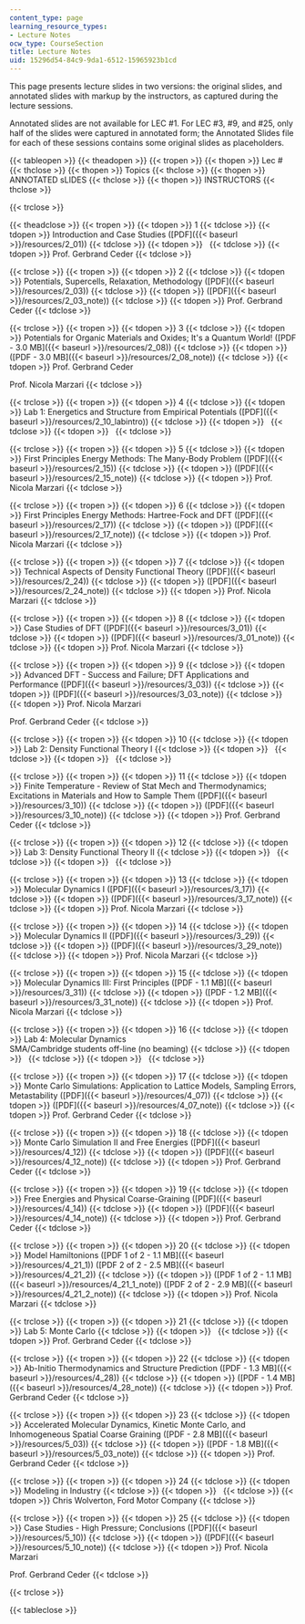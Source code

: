 ```yaml
---
content_type: page
learning_resource_types:
- Lecture Notes
ocw_type: CourseSection
title: Lecture Notes
uid: 15296d54-84c9-9da1-6512-15965923b1cd
---
```


This page presents lecture slides in two versions: the original slides, and annotated slides with markup by the instructors, as captured during the lecture sessions.

Annotated slides are not available for LEC #1. For LEC #3, #9, and #25, only half of the slides were captured in annotated form; the Annotated Slides file for each of these sessions contains some original slides as placeholders.

{{< tableopen >}}
{{< theadopen >}}
{{< tropen >}}
{{< thopen >}}
Lec #
{{< thclose >}}
{{< thopen >}}
Topics
{{< thclose >}}
{{< thopen >}}
ANNOTATED sLIDES
{{< thclose >}}
{{< thopen >}}
INSTRUCTORS
{{< thclose >}}

{{< trclose >}}

{{< theadclose >}}
{{< tropen >}}
{{< tdopen >}}
1
{{< tdclose >}}
{{< tdopen >}}
Introduction and Case Studies ([PDF]({{< baseurl >}}/resources/2_01))
{{< tdclose >}}
{{< tdopen >}}
 
{{< tdclose >}}
{{< tdopen >}}
Prof. Gerbrand Ceder
{{< tdclose >}}

{{< trclose >}}
{{< tropen >}}
{{< tdopen >}}
2
{{< tdclose >}}
{{< tdopen >}}
Potentials, Supercells, Relaxation, Methodology ([PDF]({{< baseurl >}}/resources/2_03))
{{< tdclose >}}
{{< tdopen >}}
([PDF]({{< baseurl >}}/resources/2_03_note))
{{< tdclose >}}
{{< tdopen >}}
Prof. Gerbrand Ceder
{{< tdclose >}}

{{< trclose >}}
{{< tropen >}}
{{< tdopen >}}
3
{{< tdclose >}}
{{< tdopen >}}
Potentials for Organic Materials and Oxides; It's a Quantum World! ([PDF - 3.0 MB]({{< baseurl >}}/resources/2_08))
{{< tdclose >}}
{{< tdopen >}}
([PDF - 3.0 MB]({{< baseurl >}}/resources/2_08_note))
{{< tdclose >}}
{{< tdopen >}}
Prof. Gerbrand Ceder  
  
Prof. Nicola Marzari
{{< tdclose >}}

{{< trclose >}}
{{< tropen >}}
{{< tdopen >}}
4
{{< tdclose >}}
{{< tdopen >}}
Lab 1: Energetics and Structure from Empirical Potentials ([PDF]({{< baseurl >}}/resources/2_10_labintro))
{{< tdclose >}}
{{< tdopen >}}
 
{{< tdclose >}}
{{< tdopen >}}
 
{{< tdclose >}}

{{< trclose >}}
{{< tropen >}}
{{< tdopen >}}
5
{{< tdclose >}}
{{< tdopen >}}
First Principles Energy Methods: The Many-Body Problem ([PDF]({{< baseurl >}}/resources/2_15))
{{< tdclose >}}
{{< tdopen >}}
([PDF]({{< baseurl >}}/resources/2_15_note))
{{< tdclose >}}
{{< tdopen >}}
Prof. Nicola Marzari
{{< tdclose >}}

{{< trclose >}}
{{< tropen >}}
{{< tdopen >}}
6
{{< tdclose >}}
{{< tdopen >}}
First Principles Energy Methods: Hartree-Fock and DFT ([PDF]({{< baseurl >}}/resources/2_17))
{{< tdclose >}}
{{< tdopen >}}
([PDF]({{< baseurl >}}/resources/2_17_note))
{{< tdclose >}}
{{< tdopen >}}
Prof. Nicola Marzari
{{< tdclose >}}

{{< trclose >}}
{{< tropen >}}
{{< tdopen >}}
7
{{< tdclose >}}
{{< tdopen >}}
Technical Aspects of Density Functional Theory ([PDF]({{< baseurl >}}/resources/2_24))
{{< tdclose >}}
{{< tdopen >}}
([PDF]({{< baseurl >}}/resources/2_24_note))
{{< tdclose >}}
{{< tdopen >}}
Prof. Nicola Marzari
{{< tdclose >}}

{{< trclose >}}
{{< tropen >}}
{{< tdopen >}}
8
{{< tdclose >}}
{{< tdopen >}}
Case Studies of DFT ([PDF]({{< baseurl >}}/resources/3_01))
{{< tdclose >}}
{{< tdopen >}}
([PDF]({{< baseurl >}}/resources/3_01_note))
{{< tdclose >}}
{{< tdopen >}}
Prof. Nicola Marzari
{{< tdclose >}}

{{< trclose >}}
{{< tropen >}}
{{< tdopen >}}
9
{{< tdclose >}}
{{< tdopen >}}
Advanced DFT - Success and Failure; DFT Applications and Performance ([PDF]({{< baseurl >}}/resources/3_03))
{{< tdclose >}}
{{< tdopen >}}
([PDF]({{< baseurl >}}/resources/3_03_note))
{{< tdclose >}}
{{< tdopen >}}
Prof. Nicola Marzari  
  
Prof. Gerbrand Ceder
{{< tdclose >}}

{{< trclose >}}
{{< tropen >}}
{{< tdopen >}}
10
{{< tdclose >}}
{{< tdopen >}}
Lab 2: Density Functional Theory I
{{< tdclose >}}
{{< tdopen >}}
 
{{< tdclose >}}
{{< tdopen >}}
 
{{< tdclose >}}

{{< trclose >}}
{{< tropen >}}
{{< tdopen >}}
11
{{< tdclose >}}
{{< tdopen >}}
Finite Temperature - Review of Stat Mech and Thermodynamics; Excitations in Materials and How to Sample Them ([PDF]({{< baseurl >}}/resources/3_10))
{{< tdclose >}}
{{< tdopen >}}
([PDF]({{< baseurl >}}/resources/3_10_note))
{{< tdclose >}}
{{< tdopen >}}
Prof. Gerbrand Ceder
{{< tdclose >}}

{{< trclose >}}
{{< tropen >}}
{{< tdopen >}}
12
{{< tdclose >}}
{{< tdopen >}}
Lab 3: Density Functional Theory II
{{< tdclose >}}
{{< tdopen >}}
 
{{< tdclose >}}
{{< tdopen >}}
 
{{< tdclose >}}

{{< trclose >}}
{{< tropen >}}
{{< tdopen >}}
13
{{< tdclose >}}
{{< tdopen >}}
Molecular Dynamics I ([PDF]({{< baseurl >}}/resources/3_17))
{{< tdclose >}}
{{< tdopen >}}
([PDF]({{< baseurl >}}/resources/3_17_note))
{{< tdclose >}}
{{< tdopen >}}
Prof. Nicola Marzari
{{< tdclose >}}

{{< trclose >}}
{{< tropen >}}
{{< tdopen >}}
14
{{< tdclose >}}
{{< tdopen >}}
Molecular Dynamics II ([PDF]({{< baseurl >}}/resources/3_29))
{{< tdclose >}}
{{< tdopen >}}
([PDF]({{< baseurl >}}/resources/3_29_note))
{{< tdclose >}}
{{< tdopen >}}
Prof. Nicola Marzari
{{< tdclose >}}

{{< trclose >}}
{{< tropen >}}
{{< tdopen >}}
15
{{< tdclose >}}
{{< tdopen >}}
Molecular Dynamics III: First Principles ([PDF - 1.1 MB]({{< baseurl >}}/resources/3_31))
{{< tdclose >}}
{{< tdopen >}}
([PDF - 1.2 MB]({{< baseurl >}}/resources/3_31_note))
{{< tdclose >}}
{{< tdopen >}}
Prof. Nicola Marzari
{{< tdclose >}}

{{< trclose >}}
{{< tropen >}}
{{< tdopen >}}
16
{{< tdclose >}}
{{< tdopen >}}
Lab 4: Molecular Dynamics  
SMA/Cambridge students off-line (no beaming)
{{< tdclose >}}
{{< tdopen >}}
 
{{< tdclose >}}
{{< tdopen >}}
 
{{< tdclose >}}

{{< trclose >}}
{{< tropen >}}
{{< tdopen >}}
17
{{< tdclose >}}
{{< tdopen >}}
Monte Carlo Simulations: Application to Lattice Models, Sampling Errors, Metastability ([PDF]({{< baseurl >}}/resources/4_07))
{{< tdclose >}}
{{< tdopen >}}
([PDF]({{< baseurl >}}/resources/4_07_note))
{{< tdclose >}}
{{< tdopen >}}
Prof. Gerbrand Ceder
{{< tdclose >}}

{{< trclose >}}
{{< tropen >}}
{{< tdopen >}}
18
{{< tdclose >}}
{{< tdopen >}}
Monte Carlo Simulation II and Free Energies ([PDF]({{< baseurl >}}/resources/4_12))
{{< tdclose >}}
{{< tdopen >}}
([PDF]({{< baseurl >}}/resources/4_12_note))
{{< tdclose >}}
{{< tdopen >}}
Prof. Gerbrand Ceder
{{< tdclose >}}

{{< trclose >}}
{{< tropen >}}
{{< tdopen >}}
19
{{< tdclose >}}
{{< tdopen >}}
Free Energies and Physical Coarse-Graining ([PDF]({{< baseurl >}}/resources/4_14))
{{< tdclose >}}
{{< tdopen >}}
([PDF]({{< baseurl >}}/resources/4_14_note))
{{< tdclose >}}
{{< tdopen >}}
Prof. Gerbrand Ceder
{{< tdclose >}}

{{< trclose >}}
{{< tropen >}}
{{< tdopen >}}
20
{{< tdclose >}}
{{< tdopen >}}
Model Hamiltonions ([PDF 1 of 2 - 1.1 MB]({{< baseurl >}}/resources/4_21_1)) ([PDF 2 of 2 - 2.5 MB]({{< baseurl >}}/resources/4_21_2))
{{< tdclose >}}
{{< tdopen >}}
([PDF 1 of 2 - 1.1 MB]({{< baseurl >}}/resources/4_21_1_note)) ([PDF 2 of 2 - 2.9 MB]({{< baseurl >}}/resources/4_21_2_note))
{{< tdclose >}}
{{< tdopen >}}
Prof. Nicola Marzari
{{< tdclose >}}

{{< trclose >}}
{{< tropen >}}
{{< tdopen >}}
21
{{< tdclose >}}
{{< tdopen >}}
Lab 5: Monte Carlo
{{< tdclose >}}
{{< tdopen >}}
 
{{< tdclose >}}
{{< tdopen >}}
Prof. Gerbrand Ceder
{{< tdclose >}}

{{< trclose >}}
{{< tropen >}}
{{< tdopen >}}
22
{{< tdclose >}}
{{< tdopen >}}
Ab-Initio Thermodynamics and Structure Prediction ([PDF - 1.3 MB]({{< baseurl >}}/resources/4_28))
{{< tdclose >}}
{{< tdopen >}}
([PDF - 1.4 MB]({{< baseurl >}}/resources/4_28_note))
{{< tdclose >}}
{{< tdopen >}}
Prof. Gerbrand Ceder
{{< tdclose >}}

{{< trclose >}}
{{< tropen >}}
{{< tdopen >}}
23
{{< tdclose >}}
{{< tdopen >}}
Accelerated Molecular Dynamics, Kinetic Monte Carlo, and Inhomogeneous Spatial Coarse Graining ([PDF - 2.8 MB]({{< baseurl >}}/resources/5_03))
{{< tdclose >}}
{{< tdopen >}}
([PDF - 1.8 MB]({{< baseurl >}}/resources/5_03_note))
{{< tdclose >}}
{{< tdopen >}}
Prof. Gerbrand Ceder
{{< tdclose >}}

{{< trclose >}}
{{< tropen >}}
{{< tdopen >}}
24
{{< tdclose >}}
{{< tdopen >}}
Modeling in Industry
{{< tdclose >}}
{{< tdopen >}}
 
{{< tdclose >}}
{{< tdopen >}}
Chris Wolverton, Ford Motor Company
{{< tdclose >}}

{{< trclose >}}
{{< tropen >}}
{{< tdopen >}}
25
{{< tdclose >}}
{{< tdopen >}}
Case Studies - High Pressure; Conclusions ([PDF]({{< baseurl >}}/resources/5_10))
{{< tdclose >}}
{{< tdopen >}}
([PDF]({{< baseurl >}}/resources/5_10_note))
{{< tdclose >}}
{{< tdopen >}}
Prof. Nicola Marzari  
  
Prof. Gerbrand Ceder
{{< tdclose >}}

{{< trclose >}}

{{< tableclose >}}